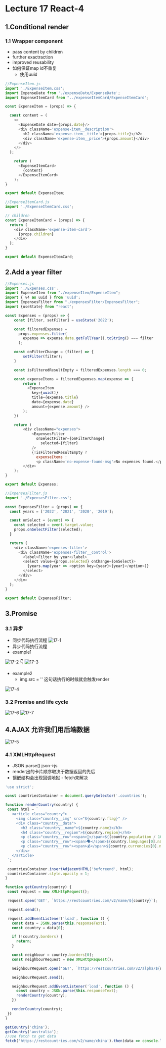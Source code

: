 # Lecture 17 React-4
## 1.Conditional render
### 1.1 Wrapper component
- pass content by children
- further exactraction
- improved reusability
- 如何保证map id不重复
  - 使用uuid
```js
//ExpenseItem.js
import './ExpenseItem.css';
import ExpenseDate from './expenseDate/ExpenseDate';
import ExpenseItemCard from "../expenseItemCard/ExpenseItemCard";

const ExpenseItem = (props) => {

  const content = (
    <>
      <ExpenseDate date={props.date}/>
      <div className='expense-item__description'>
        <h2 className='expense-item__title'>{props.title}</h2>
        <div className='expense-item__price'>{props.amount}</div>
      </div>
    </>
  );

    return (
      <ExpenseItemCard>
        {content}
      </ExpenseItemCard>
    );
}

export default ExpenseItem;
```
```js
//ExpenseItemCard.js
import './ExpenseItemCard.css';

// children
const ExpenseItemCard = (props) => {
  return (
    <div className='expense-item-card'>
      {props.children}
    </div>
  );
}

export default ExpenseItemCard;
```
## 2.Add a year filter 
```js
//Expenses.js
import './Expenses.css';
import ExpenseItem from "./expenseItem/ExpenseItem";
import { v4 as uuid } from 'uuid';
import ExpensesFilter from "./expensesFilter/ExpensesFilter";
import {useState} from "react";

const Expenses = (props) => {
    const [filter, setFilter] = useState('2022');

    const filteredExpenses =
      props.expenses.filter(
        expense => expense.date.getFullYear().toString() === filter
      );

    const onFilterChange = (filter) => {
        setFilter(filter);
    }

    const isFilteredResultEmpty = filteredExpenses.length === 0;

    const expenseItems = filteredExpenses.map(expense => {
        return (
          <ExpenseItem
            key={uuid()}
            title={expense.title}
            date={expense.date}
            amount={expense.amount} />
        );
    })

    return (
        <div className="expenses">
            <ExpensesFilter
              onSelectFilter={onFilterChange}
                selected={filter}
            />
            {!isFilteredResultEmpty ?
              expenseItems :
              <p className='no-expense-found-msg'>No expenses found.</p>}
        </div>
    );
}

export default Expenses;
```
```js
//ExpensesFilter.js
import './ExpensesFilter.css';

const ExpensesFilter = (props) => {
  const years = ['2022', '2021', '2020', '2019'];

  const onSelect = (event) => {
    const selected = event.target.value;
    props.onSelectFilter(selected);
  }

  return (
    <div className='expenses-filter'>
      <div className='expenses-filter__control'>
        <label>Filter by year</label>
        <select value={props.selected} onChange={onSelect}>
          {years.map(year => <option key={year}>{year}</option>)}
        </select>
      </div>
    </div>
  );
}

export default ExpensesFilter;
```
## 3.Promise 
### 3.1 异步
 - 同步代码执行流程
 ![17-1](./img/lecture17-1.jpg)
 - 异步代码执行流程
 - example1

 ![17-2](./img/lecture17-2.jpg) 
    👇
 ![17-3](./img/lecture17-3.jpg)
 - example2
   - img.src = '' 这句话执行的时候就会触发render
 
 ![17-4](./img/lecture17-4.jpg)
 ### 3.2 Promise and life cycle
 
 ![17-6](./img/lecture17-6.jpg)
  ![17-7](./img/lecture17-7.jpg)
  
## 4.AJAX 允许我们用后端数据

 ![17-5](./img/lecture17-5.jpg)
 
 ### 4.1 XMLHttpRequest
 - JSON.parse() json->js 
 - render出的卡片顺序取决于数据返回的先后
 - 镶嵌结构会出现回调地狱 - fetch来解决
 ```js
 'use strict';

const countriesContainer = document.querySelector('.countries');

function renderCountry(country) {
  const html = `
    <article class="country">
      <img class="country__img" src="${country.flag}" />
      <div class="country__data">
        <h3 class="country__name">${country.name}</h3>
        <h4 class="country__region">${country.region}</h4>
        <p class="country__row"><span>👫</span>${(country.population / 1000000).toFixed(1) + ' M'}</p>
        <p class="country__row"><span>🗣️</span>${country.languages[0].name}</p>
        <p class="country__row"><span>💰</span>${country.currencies[0].name}</p>
      </div>
    </article>
  `;

  countriesContainer.insertAdjacentHTML('beforeend', html);
  countriesContainer.style.opacity = 1;
}

function getCountry(country) {
  const request = new XMLHttpRequest();

  request.open('GET', `https://restcountries.com/v2/name/${country}`);

  request.send();

  request.addEventListener('load', function () {
    const data = JSON.parse(this.responseText);
    const country = data[0];

    if (!country.borders) {
      return;
    }

    const neighbour = country.borders[0];
    const neighbourRequest = new XMLHttpRequest();

    neighbourRequest.open('GET', `https://restcountries.com/v2/alpha/${neighbour}`);

    neighbourRequest.send();

    neighbourRequest.addEventListener('load', function () {
      const country = JSON.parse(this.responseText);
      renderCountry(country);
    })

    renderCountry(country);
  })
}

getCountry('china');
getCountry('australia');
//use fetch to get data
fetch('https://restcountries.com/v2/name/china').then(data => console.log(data.json()));
```

